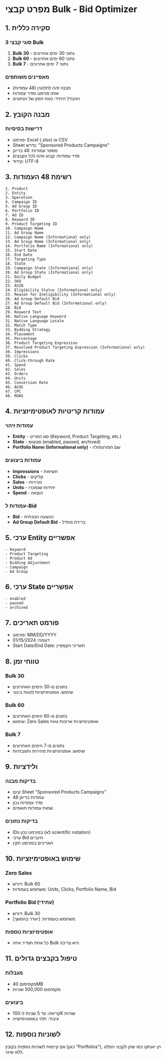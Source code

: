 # מפרט קבצי Bulk - Bid Optimizer

## 1. סקירה כללית

### 3 סוגי קבצי Bulk
1. **Bulk 30** - נתוני 30 ימים אחרונים
2. **Bulk 60** - נתוני 60 ימים אחרונים  
3. **Bulk 7** - נתוני 7 ימים אחרונים

### מאפיינים משותפים
- מבנה זהה לחלוטין (48 עמודות)
- אותו פורמט וסדר עמודות
- ההבדל היחיד: טווח הזמן של הנתונים

## 2. מבנה הקובץ

### דרישות בסיסיות
- פורמט: Excel (.xlsx) או CSV
- Sheet נדרש: "Sponsored Products Campaigns"
- מספר עמודות: 48 בדיוק
- סדר עמודות: קבוע וזהה לכל הקבצים
- קידוד: UTF-8

## 3. רשימת 48 העמודות

```
1. Product
2. Entity
3. Operation
4. Campaign ID
5. Ad Group ID
6. Portfolio ID
7. Ad ID
8. Keyword ID
9. Product Targeting ID
10. Campaign Name
11. Ad Group Name
12. Campaign Name (Informational only)
13. Ad Group Name (Informational only)
14. Portfolio Name (Informational only)
15. Start Date
16. End Date
17. Targeting Type
18. State
19. Campaign State (Informational only)
20. Ad Group State (Informational only)
21. Daily Budget
22. SKU
23. ASIN
24. Eligibility Status (Informational only)
25. Reason for Ineligibility (Informational only)
26. Ad Group Default Bid
27. Ad Group Default Bid (Informational only)
28. Bid
29. Keyword Text
30. Native Language Keyword
31. Native Language Locale
32. Match Type
33. Bidding Strategy
34. Placement
35. Percentage
36. Product Targeting Expression
37. Resolved Product Targeting Expression (Informational only)
38. Impressions
39. Clicks
40. Click-through Rate
41. Spend
42. Sales
43. Orders
44. Units
45. Conversion Rate
46. ACOS
47. CPC
48. ROAS
```

## 4. עמודות קריטיות לאופטימיזציות

### עמודות זיהוי
- **Entity** - סוג הפריט (Keyword, Product Targeting, etc.)
- **State** - סטטוס (enabled, paused, archived)
- **Portfolio Name (Informational only)** - שם הפורטפוליו

### עמודות ביצועים
- **Impressions** - חשיפות
- **Clicks** - קליקים
- **Sales** - מכירות
- **Units** - יחידות שנמכרו
- **Spend** - הוצאה

### עמודות ל-Bid
- **Bid** - ההצעה הנוכחית
- **Ad Group Default Bid** - ברירת מחדל

## 5. ערכי Entity אפשריים

```
- Keyword
- Product Targeting
- Product Ad
- Bidding Adjustment
- Campaign
- Ad Group
```

## 6. ערכי State אפשריים

```
- enabled
- paused
- archived
```

## 7. פורמט תאריכים

- פורמט: MM/DD/YYYY
- דוגמה: 01/15/2024
- Start Date/End Date: תאריכי הקמפיין

## 8. טווחי זמן

### Bulk 30
- נתונים מ-30 הימים האחרונים
- שימוש: אופטימיזציות לטווח בינוני

### Bulk 60
- נתונים מ-60 הימים האחרונים
- שימוש: Zero Sales ואופטימיזציות ארוכות טווח

### Bulk 7
- נתונים מ-7 הימים האחרונים
- שימוש: אופטימיזציות מהירות ותגובתיות

## 9. ולידציות

### בדיקות מבנה
- קיום Sheet "Sponsored Products Campaigns"
- 48 עמודות בדיוק
- סדר עמודות נכון
- שמות עמודות תואמים

### בדיקות נתונים
- IDs בפורמט נכון (לא scientific notation)
- ערכי Bid חיוביים
- תאריכים בפורמט תקין

## 10. שימוש באופטימיזציות

### Zero Sales
- דורש: Bulk 60
- משתמש בעמודות: Units, Clicks, Portfolio Name, Bid

### Portfolio Bid (עתידי)
- דורש: Bulk 30
- משתמש בעמודות: [יוגדר בהמשך]

### אופטימיזציות נוספות
- כל אחת תגדיר איזה Bulk היא צריכה

## 11. טיפול בקבצים גדולים

### מגבלות
- מקסימום 40MB
- מקסימום 500,000 שורות

### ביצועים
- קריאה: עד 5 שניות ל-100K שורות
- עיבוד: תלוי באופטימיזציה

## 12. לשוניות נוספות

אם קיימות לשוניות נוספות בקובץ (כגון "Portfolios"), הן יועתקו כמו שהן לקבצי הפלט ללא שינוי.